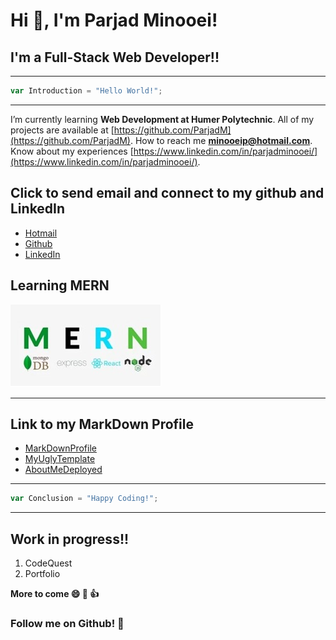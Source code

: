 # Hi 👋, I'm Parjad Minooei!
## I'm a Full-Stack Web Developer!!


---
```javascript
var Introduction = "Hello World!";
```
---

I’m currently learning **Web Development at Humer Polytechnic**.
All of my projects are available at [https://github.com/ParjadM](https://github.com/ParjadM).
How to reach me **minooeip@hotmail.com**.
Know about my experiences [https://www.linkedin.com/in/parjadminooei/](https://www.linkedin.com/in/parjadminooei/).


## Click to send email and connect to my github and LinkedIn
- [Hotmail](minooeip@Hotmail.com)
- [Github](https://github.com/ParjadM)
- [LinkedIn](www.linkedin.com/in/parjadminooei)

## Learning MERN
![MERN FULL-STACK](./mern.jpg)



---
## Link to my MarkDown Profile
- [MarkDownProfile](https://parjadm.github.io/markdown-portfolio/)
- [MyUglyTemplate](https://parjadm.github.io/Parjad.github.io/)
- [AboutMeDeployed](https://parjadm.github.io/aboutme/)
---
```javascript
var Conclusion = "Happy Coding!";
```
---
## Work in progress!!
1. CodeQuest
2. Portfolio

**More to come 😄 🚀 👍**


### Follow me on Github! 👋


